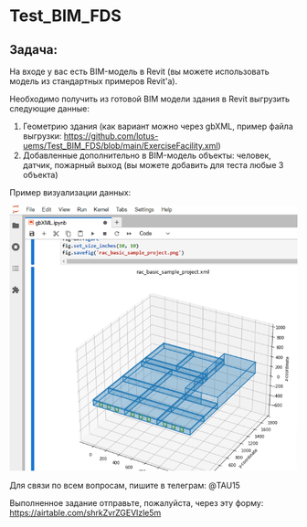 # Test_BIM_FDS
Задача:
-------

На входе у вас есть BIM-модель в Revit (вы можете использовать модель из стандартных примеров Revit'а).

Необходимо получить из готовой BIM модели здания в Revit выгрузить следующие данные:
1. Геометрию здания (как вариант можно через gbXML, пример файла выгрузки: https://github.com/lotus-uems/Test_BIM_FDS/blob/main/ExerciseFacility.xml)
2. Добавленные дополнительно в BIM-модель объекты: человек, датчик, пожарный выход (вы можете добавить для теста любые 3 объекта)

Пример визуализации данных:

![alt text](https://github.com/lotus-uems/Test_BIM_FDS/blob/main/gbXML.png) 

Для связи по всем вопросам, пишите в телеграм: @TAU15

Выполненное задание отправьте, пожалуйста, через эту форму: https://airtable.com/shrkZvrZGEVlzle5m
